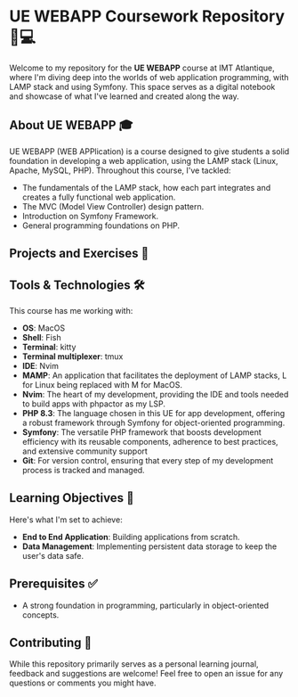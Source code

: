 # UE WEBAPP Coursework Repository 📘💻

Welcome to my repository for the **UE WEBAPP** course at IMT Atlantique, where I'm diving deep into the worlds of web application programming, with LAMP stack and using Symfony. This space serves as a digital notebook and showcase of what I've learned and created along the way.

## About UE WEBAPP 🎓

UE WEBAPP (WEB APPlication) is a course designed to give students a solid foundation in developing a web application, using the LAMP stack (Linux, Apache, MySQL, PHP).
Throughout this course, I've tackled:

- The fundamentals of the LAMP stack, how each part integrates and creates a fully functional web application.
- The MVC (Model View Controller) design pattern.
- Introduction on Symfony Framework.
- General programming foundations on PHP.

## Projects and Exercises 🚀



## Tools & Technologies 🛠️

This course has me working with:
- **OS**: MacOS
- **Shell**: Fish
- **Terminal**: kitty
- **Terminal multiplexer**: tmux
- **IDE**: Nvim
- **MAMP**: An application that facilitates the deployment of LAMP stacks, L for Linux being replaced with M for MacOS.
- **Nvim**: The heart of my development, providing the IDE and tools needed to build apps with phpactor as my LSP.
- **PHP 8.3**: The language chosen in this UE for app development, offering a robust framework through Symfony for object-oriented programming.
- **Symfony**: The versatile PHP framework that boosts development efficiency with its reusable components, adherence to best practices, and extensive community support
- **Git**: For version control, ensuring that every step of my development process is tracked and managed.


## Learning Objectives 🎯

Here's what I'm set to achieve:
- **End to End Application**: Building applications from scratch.
- **Data Management**: Implementing persistent data storage to keep the user's data safe.

## Prerequisites ✅

- A strong foundation in programming, particularly in object-oriented concepts.

## Contributing 🤝

While this repository primarily serves as a personal learning journal, feedback and suggestions are welcome! Feel free to open an issue for any questions or comments you might have.
